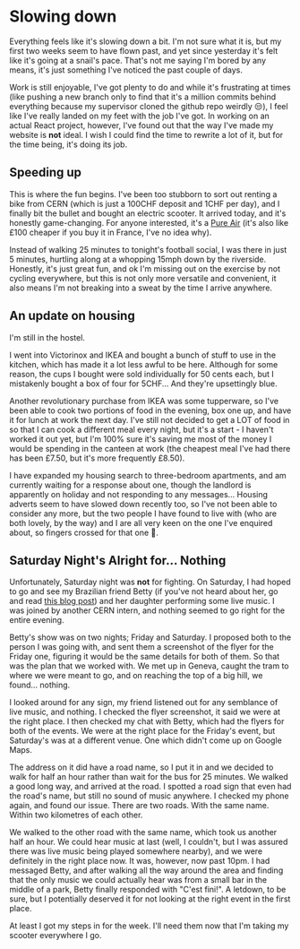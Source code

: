 [//]: # (Last Week Tonight with Vic Trodd)
[//]: # (17/08/2021)
# Slowing down
Everything feels like it's slowing down a bit.  I'm not sure what it is, but my first two weeks seem to have flown past, and yet since yesterday it's felt like it's going at a snail's pace.  That's not me saying I'm bored by any means, it's just something I've noticed the past couple of days.

Work is still enjoyable, I've got plenty to do and while it's frustrating at times (like pushing a new branch only to find that it's a million commits behind everything because my supervisor cloned the github repo weirdly 😒), I feel like I've really landed on my feet with the job I've got.  In working on an actual React project, however, I've found out that the way I've made my website is **not** ideal.  I wish I could find the time to rewrite a lot of it, but for the time being, it's doing its job.

## Speeding up
This is where the fun begins.  I've been too stubborn to sort out renting a bike from CERN (which is just a 100CHF deposit and 1CHF per day), and I finally bit the bullet and bought an electric scooter.  It arrived today, and it's honestly game-changing.  For anyone interested, it's a [Pure Air](https://www.pureelectric.com/collections/pure-electric-scooters/products/pure-air-electric-scooter-second-generation) (it's also like £100 cheaper if you buy it in France, I've no idea why).

Instead of walking 25 minutes to tonight's football social, I was there in just 5 minutes, hurtling along at a whopping 15mph down by the riverside.  Honestly, it's just great fun, and ok I'm missing out on the exercise by not cycling everywhere, but this is not only more versatile and convenient, it also means I'm not breaking into a sweat by the time I arrive anywhere.

## An update on housing
I'm still in the hostel.

I went into Victorinox and IKEA and bought a bunch of stuff to use in the kitchen, which has made it a lot less awful to be here.  Although for some reason, the cups I bought were sold individually for 50 cents each, but I mistakenly bought a box of four for 5CHF...  And they're upsettingly blue.

Another revolutionary purchase from IKEA was some tupperware, so I've been able to cook two portions of food in the evening, box one up, and have it for lunch at work the next day.  I've still not decided to get a LOT of food in so that I can cook a different meal every night, but it's a start - I haven't worked it out yet, but I'm 100% sure it's saving me most of the money I would be spending in the canteen at work (the cheapest meal I've had there has been £7.50, but it's more frequently £8.50).

I have expanded my housing search to three-bedroom apartments, and am currently waiting for a response about one, though the landlord is apparently on holiday and not responding to any messages...  Housing adverts seem to have slowed down recently too, so I've not been able to consider any more, but the two people I have found to live with (who are both lovely, by the way) and I are all very keen on the one I've enquired about, so fingers crossed for that one 🤞.

## Saturday Night's Alright for... Nothing
Unfortunately, Saturday night was **not** for fighting.  On Saturday, I had hoped to go and see my Brazilian friend Betty (if you've not heard about her, go and read [this blog post](https://vic.trodd.dev/blog/04.08.2021)) and her daughter performing some live music.  I was joined by another CERN intern, and nothing seemed to go right for the entire evening.

Betty's show was on two nights; Friday and Saturday.  I proposed both to the person I was going with, and sent them a screenshot of the flyer for the Friday one, figuring it would be the same details for both of them.  So that was the plan that we worked with.  We met up in Geneva, caught the tram to where we were meant to go, and on reaching the top of a big hill, we found... nothing.

I looked around for any sign, my friend listened out for any semblance of live music, and nothing.  I checked the flyer screenshot, it said we were at the right place.  I then checked my chat with Betty, which had the flyers for both of the events.  We were at the right place for the Friday's event, but Saturday's was at a different venue.  One which didn't come up on Google Maps.

The address on it did have a road name, so I put it in and we decided to walk for half an hour rather than wait for the bus for 25 minutes.  We walked a good long way, and arrived at the road.  I spotted a road sign that even had the road's name, but still no sound of music anywhere.  I checked my phone again, and found our issue.  There are two roads.  With the same name.  Within two kilometres of each other.

We walked to the other road with the same name, which took us another half an hour.  We could hear music at last (well, I couldn't, but I was assured there was live music being played somewhere nearby), and we were definitely in the right place now.  It was, however, now past 10pm.  I had messaged Betty, and after walking all the way around the area and finding that the only music we could actually hear was from a small bar in the middle of a park, Betty finally responded with "C'est fini!".  A letdown, to be sure, but I potentially deserved it for not looking at the right event in the first place.

At least I got my steps in for the week.  I'll need them now that I'm taking my scooter everywhere I go.
